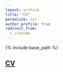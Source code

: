 ```yaml
---
layout: archive
title: "CV"
permalink: cv/
author_profile: true
redirect_from:
  - /resume
---
```


{% include base_path %}

## [CV](https://drive.google.com/file/d/1OdtVQ_AeyPe_dyP4KmMquRlXtZS2flC4/view?usp=sharing)

<object data="../assets/JunOh_CV_Aug2022.pdf" width="700" height="700" type='application/pdf'></object>
